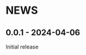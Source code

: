 <!--
Copyright (C) 2024 Maxwell G <maxwell@gtmx.me>
SPDX-License-Identifier: MIT
-->

# NEWS

## 0.0.1 - 2024-04-06 <a id='0.0.1'></a>

Initial release
